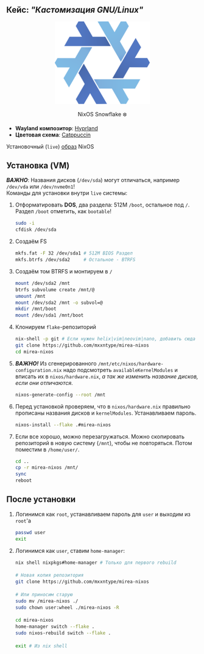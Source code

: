 ## Кейс: *"Кастомизация GNU/Linux"*

<p align="center">
	<img src="https://github.com/NixOS/nixos-artwork/blob/master/logo/nix-snowflake.svg" alt="NixOS Logo" width="250"/>
</p>

<p align="center">
	NixOS Snowflake ❄️
</p>

- **Wayland композитор**: [Hyprland](https://hyprland.org)
- **Цветовая схема**: [Catppuccin](https://github.com/catppuccin)

Установочный (`live`) [образ](https://channels.nixos.org/nixos-23.05/latest-nixos-minimal-x86_64-linux.iso) NixOS

## Установка (VM)

***ВАЖНО***: Названия дисков (`/dev/sda`) могут отличаться, например `/dev/vda` или `/dev/nvme0n1`!\
Команды для установки внутри `live` системы:

1. Отформатировать **DOS**, два раздела: 512M `/boot`, остальное под `/`. Раздел `/boot` отметить, как `bootable`!
	```bash
	sudo -i
	cfdisk /dev/sda
	```

2. Создаём FS
	```bash
	mkfs.fat -F 32 /dev/sda1 # 512M BIOS Раздел
	mkfs.btrfs /dev/sda2     # Остальное - BTRFS
	```

3. Создаём том BTRFS и монтируем в `/`
	```bash
	mount /dev/sda2 /mnt
	btrfs subvolume create /mnt/@
	umount /mnt
	mount /dev/sda2 /mnt -o subvol=@
	mkdir /mnt/boot
	mount /dev/sda1 /mnt/boot
	```

4. Клонируем `flake`-репозиторий
	```bash
	nix-shell -p git # Если нужен helix|vim|neovim|nano, добавить сюда
	git clone https://github.com/mxxntype/mirea-nixos
	cd mirea-nixos
	```

5. ***ВАЖНО!*** Из сгенерированного `/mnt/etc/nixos/hardware-configuration.nix` надо подсмотреть `availableKernelModules` и вписать их в `nixos/hardware.nix`, *а так же изменить название дисков, если они отличаются*.
	```bash
	nixos-generate-config --root /mnt
	```

6. Перед установкой проверяем, что в `nixos/hardware.nix` правильно прописаны названия дисков и `kernelModules`. Устанавливаем пароль.
	```bash
	nixos-install --flake .#mirea-nixos
	```

7. Если все хорошо, можно перезагружаться. Можно скопировать репозиторий в новую систему (`/mnt`), чтобы не повторяться. Потом поместим в `/home/user/`.
	```bash
	cd ..
	cp -r mirea-nixos /mnt/
	sync
	reboot
	```

## После установки

1. Логинимся как `root`, устанавливаем пароль для `user` и выходим из `root`'a
	```bash
	passwd user
	exit
	```

2. Логинимся как `user`, ставим `home-manager`:
	```bash
	nix shell nixpkgs#home-manager # Только для первого rebuild

	# Новая копия репозитория
	git clone https://github.com/mxxntype/mirea-nixos

	# Или приносим старую
	sudo mv /mirea-nixos ./
	sudo chown user:wheel ./mirea-nixos -R

	cd mirea-nixos
	home-manager switch --flake .
	sudo nixos-rebuild switch --flake .

	exit # Из nix shell
	```
